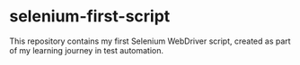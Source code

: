 # selenium-first-script
This repository contains my first Selenium WebDriver script, created as part of my learning journey in test automation.
